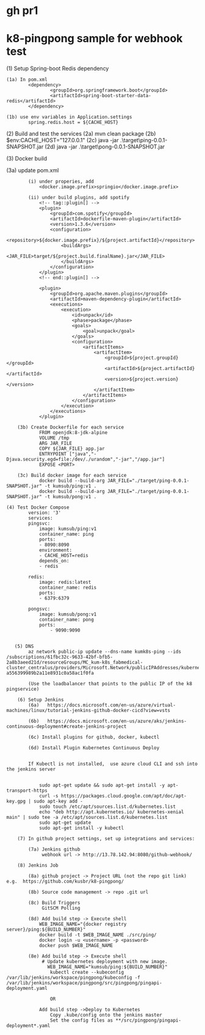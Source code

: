 # gh pr1

# k8-pingpong sample for webhook test

(1) Setup Spring-boot Redis dependency 
    
    (1a) In pom.xml
            <dependency>
                    <groupId>org.springframework.boot</groupId>
                    <artifactId>spring-boot-starter-data-redis</artifactId>
            </dependency>

    (1b) use env variables in Application.settings
            spring.redis.host = ${CACHE_HOST}

(2) Build and test the services
    (2a) mvn clean package
    (2b) $env:CACHE_HOST="127.0.0.1"
    (2c) java -jar .\target\ping-0.0.1-SNAPSHOT.jar
    (2d) java -jar .\target\pong-0.0.1-SNAPSHOT.jar

(3) Docker build
   
   (3a) update pom.xml
    
            (i) under properies, add 
                <docker.image.prefix>springio</docker.image.prefix>

            (ii) under build plugins, add spotify
                <!-- tag::plugin[] -->
                <plugin>
                    <groupId>com.spotify</groupId>
                    <artifactId>dockerfile-maven-plugin</artifactId>
                    <version>1.3.6</version>
                    <configuration>
                        <repository>${docker.image.prefix}/${project.artifactId}</repository>
                        <buildArgs>
                            <JAR_FILE>target/${project.build.finalName}.jar</JAR_FILE>
                        </buildArgs>
                    </configuration>
                </plugin>
                <!-- end::plugin[] -->

                <plugin>
                    <groupId>org.apache.maven.plugins</groupId>
                    <artifactId>maven-dependency-plugin</artifactId>
                    <executions>
                        <execution>
                            <id>unpack</id>
                            <phase>package</phase>
                            <goals>
                                <goal>unpack</goal>
                            </goals>
                            <configuration>
                                <artifactItems>
                                    <artifactItem>
                                        <groupId>${project.groupId}</groupId>
                                        <artifactId>${project.artifactId}</artifactId>
                                        <version>${project.version}</version>
                                    </artifactItem>
                                </artifactItems>
                            </configuration>
                        </execution>
                    </executions>
                </plugin>

        (3b) Create Dockerfile for each service
                FROM openjdk:8-jdk-alpine
                VOLUME /tmp
                ARG JAR_FILE
                COPY ${JAR_FILE} app.jar
                ENTRYPOINT ["java","-Djava.security.egd=file:/dev/./urandom","-jar","/app.jar"]
                EXPOSE <PORT>

        (3c) Build docker image for each service
                docker build --build-arg JAR_FILE="./target/ping-0.0.1-SNAPSHOT.jar" -t kumsub/ping:v1 .
                docker build --build-arg JAR_FILE="./target/ping-0.0.1-SNAPSHOT.jar" -t kumsub/pong:v1 .

    (4) Test Docker Compose
            version: '3'
            services:
            pingsvc:
                image: kumsub/ping:v1
                container_name: ping
                ports:
                - 8090:8090
                environment:
                - CACHE_HOST=redis
                depends_on:
                - redis

            redis:
                image: redis:latest
                container_name: redis
                ports:
                - 6379:6379

            pongsvc:
                image: kumsub/pong:v1
                container_name: pong
                ports:
                    - 9090:9090
    
   
       (5) DNS
            az network public-ip update --dns-name kumk8s-ping --ids /subscriptions/61fbc32c-9633-42bf-bfb5-2a8b3aeed21d/resourceGroups/MC_kum-k8s_fabmedical-cluster_centralus/providers/Microsoft.Network/publicIPAddresses/kubernetes-a556399989b2a11e8931c0a58ac1f0fa
  
            (Use the loadbalancer that points to the public IP of the k8 pingservice)

        (6) Setup Jenkins
            (6a)   https://docs.microsoft.com/en-us/azure/virtual-machines/linux/tutorial-jenkins-github-docker-cicd?view=vsts

            (6b)   https://docs.microsoft.com/en-us/azure/aks/jenkins-continuous-deployment#create-jenkins-project

            (6c) Install plugins for github, docker, kubectl

            (6d) Install Plugin Kubernetes Continuous Deploy


            If Kubectl is not installed,  use azure cloud CLI and ssh into the jenkins server

            
                sudo apt-get update && sudo apt-get install -y apt-transport-https
                curl -s https://packages.cloud.google.com/apt/doc/apt-key.gpg | sudo apt-key add -
                sudo touch /etc/apt/sources.list.d/kubernetes.list 
                echo "deb http://apt.kubernetes.io/ kubernetes-xenial main" | sudo tee -a /etc/apt/sources.list.d/kubernetes.list
                sudo apt-get update
                sudo apt-get install -y kubectl

        (7) In github project settings, set up integrations and services:

            (7a) Jenkins github
                 webhook url -> http://13.78.142.94:8080/github-webhook/

        (8) Jenkins Job

            (8a) github project -> Project URL (not the repo git link) e.g.  https://github.com/kusbr/k8-pingpong/
        
            (8b) Source code management -> repo .git url

            (8c) Build Triggers
                 GitSCM Polling

            (8d) Add build step -> Execute shell
                WEB_IMAGE_NAME="{docker registry server}/ping:${BUILD_NUMBER}"
                docker build -t $WEB_IMAGE_NAME ./src/ping/
                docker login -u <username> -p <password>
                docker push $WEB_IMAGE_NAME
            
            (8e) Add build step -> Execute shell
                 # Update kubernetes deployment with new image.
                   WEB_IMAGE_NAME="kumsub/ping:${BUILD_NUMBER}"
                    kubectl create --kubeconfig /var/lib/jenkins/workspace/pingpong/kubeconfig -f /var/lib/jenkins/workspace/pingpong/src/pingpong/pingapi-deployment.yaml

                    OR

                Add build step ->Deploy to Kubernetes
                    Copy .kube/config onto the jenkins master 
                    Set the config files as **/src/pingpong/pingapi-deployment*.yaml
